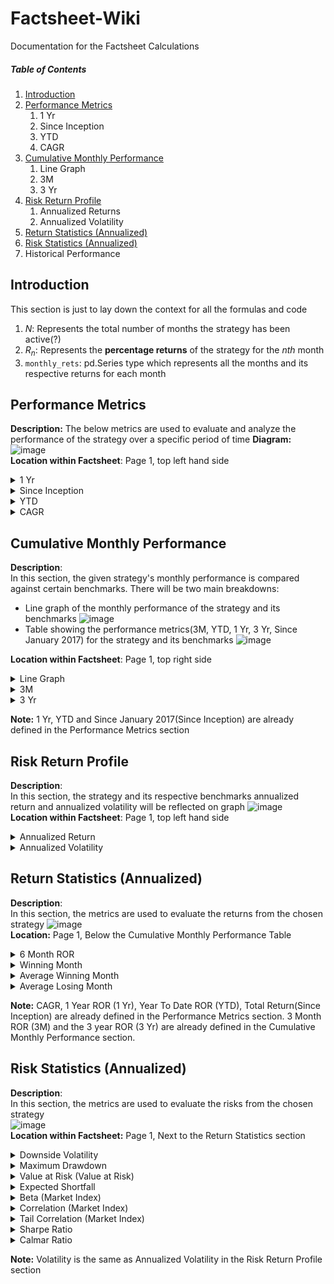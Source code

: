 # Factsheet-Wiki
Documentation for the Factsheet Calculations
##### Table of Contents
1. [Introduction](#section1)
2. [Performance Metrics](#section2)
    1. 1 Yr
    2. Since Inception
    3. YTD
    4. CAGR
3. [Cumulative Monthly Performance](#section3)
    1. Line Graph
    2. 3M
    3. 3 Yr
5. [Risk Return Profile](#section4)
    1. Annualized Returns
    2. Annualized Volatility
6. [Return Statistics (Annualized)](#section5)
7. [Risk Statistics (Annualized)](#section6)
8. Historical Performance

## Introduction <a id="section1"></a>
This section is just to lay down the context for all the formulas and code
1. $N$: Represents the total number of months the strategy has been active(?)
2. $R_n$: Represents the **percentage returns** of the strategy for the $nth$ month
3. `monthly_rets`: pd.Series type which represents all the months and its respective returns for each month
## Performance Metrics <a id="section2"></a>
**Description:**
The below metrics are used to evaluate and analyze the performance of the strategy over a specific period of time 
**Diagram:**  
![image](https://github.com/gabrielyong4/Analytics-Project/assets/114644478/cfabcee2-7fee-4b29-94bc-5af895aa99a0)  
**Location within Factsheet**: Page 1, top left hand side
<details>
  <summary> 1 Yr </summary>
    
  ### Description
  Percentage return from the past 12 months  
  ### Formula(words)
  $\ 1 \space Yr = [(1 + R_{N})(1 + R_{N-1})...(1 + R_{N-11})\]-1$  
  ### Formula(code)
  `(monthly_rets.iloc[-12:] + 1).prod() - 1`
  ### Location
  File: `calculation.py`  
  Function: `cal_key_perf(rets)`
</details>

<details>
  <summary> Since Inception </summary>
  
  ### Description
  Percentage return since the inception date
  ### Formula(words)
  $\ Since \space Inception = [(1 + R_1)(1 + R_2)...(1 + R_{N})\]-1$  
  $R_i$: Represents the percentage returns for the ith month
  ### Formula(code)
  `(monthly_rets + 1).prod() - 1`
  ### Location
  File: `calculation.py`  
  Function: `cal_key_perf(rets)`
</details>

<details>
  <summary> YTD </summary>
  
  ### Description
  Percentage return from the start of current year to now
  ### Formula(words)
  $\YTD = [(1 + R_1)(1 + R_2)...(1 + R_{j})\]-1$  
  $R_j$: Represents the percentage returns for the jth month of the current year
  ### Formula(code)
  `monthly_rets.loc[datetime.datetime(monthly_rets.index[-1].year, 1, 1):] + 1).prod() - 1`
  ### Location
  File: `calculation.py`  
  Function: `cal_key_perf(rets)`
</details>

<details>
  <summary> CAGR </summary>
  
  ### Description
  Compound Annual Growth Rate
  ### Formula(words)
  $\CAGR = [(1 + R_1)(1 + R_2)...(1 + R_{N})\]^{12 \over {N}}-1$  
  $R_i$: Represents the percentage returns for the ith month
  ### Formula(code)
  `(monthly_rets + 1).prod()**(12 / len(monthly_rets)) - 1`
  ### Location
  File: `calculation.py`  
  Function: `cal_key_perf(rets)`
</details>

## Cumulative Monthly Performance <a id="section3"></a>
**Description**:  
In this section, the given strategy's monthly performance is compared against certain benchmarks. There will be two main breakdowns:
- Line graph of the monthly performance of the strategy and its benchmarks
![image](https://github.com/gabrielyong4/Analytics-Project/assets/114644478/fad571af-0e03-4c87-a718-068e14ae6efb)
- Table showing the performance metrics(3M, YTD, 1 Yr, 3 Yr, Since January 2017) for the strategy and its benchmarks
![image](https://github.com/gabrielyong4/Analytics-Project/assets/114644478/8236cbd1-dcf2-4464-899a-628988d3cc74)

**Location within Factsheet**: Page 1, top right side  

<details>
  <summary> Line Graph </summary>
  
  ### Description
  A graph that shows the monthly performance of the fund and its respective benchmarks
  ### Graph Plot Location
  File: `plotting.py`  
  Function: `plot_cum_rets()`  
  ### Calculation Location  
  File: `calculation.py`  
  Function: `cal_key_perf(rets)`
</details>

<details>
  <summary> 3M </summary>
  
  ### Description
  Percentage return for the last 3 months
  ### Formula(words)
  $\ 3M = [(1 + R_{N-2})(1 + R_{N-1})(1 + R_{N})\]-1$
  ### Formula(code)
  `(monthly_rets.iloc[-3:] + 1).prod() - 1`
  ### Calculation Location  
  File: `calculation.py`  
  Function: `cal_key_perf(rets)`
</details>

<details>
  <summary> 3 Yr </summary>
  
  ### Description
  Percentage return from the past 36 months  
  ### Formula(words)
  $\ 1 \space Yr = [(1 + R_{N})(1 + R_{N-1})...(1 + R_{N-35})\]-1$ 
  ### Formula(code)
  `(monthly_rets.iloc[-36:] + 1).prod() - 1`
  ### Location  
  File: `calculation.py`  
  Function: `cal_key_perf(rets)`
</details>

**Note:** 1 Yr, YTD and Since January 2017(Since Inception) are already defined in the Performance Metrics section

## Risk Return Profile <a id="section4"></a>
**Description**:  
In this section, the strategy and its respective benchmarks annualized return and annualized volatility will be reflected on graph
![image](https://github.com/noviscient/Factsheet-Wiki/assets/114644478/f287af28-c961-4896-a6a4-b4302b9c8d42)  
**Location within Factsheet**: Page 1, top left hand side

<details>
  <summary> Annualized Return </summary>
  
  ### Description
  A measure of how much an investment has increased on average each year, during a specific time period. The y-axis of the graph
  ### Formula(words)
  $\ Annualized \space Return = \bar{R} * 252 $  
  $\bar{R}$: Represents the mean of the daily returns
  ### Formula(code)
  `rr_mu = rets_for_rr.mean() * YEARLY_LENGTH`  
  `YEARLY_LENGTH`: Number of trading days per year, 252  
  `rets_for_rr`: pandas.DataFrame of the daily returns of the strategy and its respective benchmarks
  ### Location  
  File: `plotting.py`  
  Function: `plot_risk_return_profile(self)`
</details>

<details>
  <summary> Annualized Volatility </summary>
  
  ### Description
  A measure of the dispersion of returns of a financial instrument over a given period, expressed in terms of an annualized standard deviation. The y-axis of the graph
  ### Formula(words)
  $\ Annualized \space Volatility = \sigma * \sqrt{252} $  
  $\sigma$: Standard deviation of the daily returns
  ### Formula(code)
  `rr_std = rets_for_rr.std() * np.sqrt(YEARLY_LENGTH)`  
  ### Location  
  File: `plotting.py`  
  Function: `plot_risk_return_profile(self)`
</details>

## Return Statistics (Annualized) <a id="section5"></a>
**Description**:  
In this section, the metrics are used to evaluate the returns from the chosen strategy
![image](https://github.com/noviscient/Factsheet-Wiki/assets/114644478/959cc2c9-e3e9-44d5-8c75-f5d13542ca07)  
**Location:**  Page 1, Below the Cumulative Monthly Performance Table

<details>
  <summary> 6 Month ROR </summary>
  
  ### Description
  Percentage return for the last 6 months
  ### Formula(words)
  $\ 6 \space Month \space ROR = [(1 + R_{N})(1 + R_{N-1})...(1 + R_{N-5})\]-1$ 
  ### Formula(code)
  `rets_stats['6 Month ROR'] = (self.stgy_mrets.iloc[-6:] + 1).prod() - 1`  
  ### Location  
  File: `calculation.py`  
  Function: `cal_return_stats(self)`
</details>

<details>
  <summary> Winning Month </summary>
  
  ### Description
  Proportion of positive returns (returns > 0) in the strategy
  ### Formula(words)
  $\ Winning \space Month = \frac{x}{N}$  
  $x$: Total number of positive returns in the strategy
  ### Formula(code)
  `rets_stats['Winning Month'] = (self.stgy_mrets > 0).mean()`  
  `self.stgy_mrets`: Panda.Series of the monthly percentage returns for the strategy
  ### Location  
  File: `calculation.py`  
  Function: `cal_return_stats(self)`
</details>

<details>
  <summary> Average Winning Month </summary>
  
  ### Description
  Average of the strategy's positive returns (returns > 0)
  ### Formula(words)
  $\ Average \space Winning \space Month = \frac{R_1 + R_2 + ... + R_W}{W}  $  
  $R_w$: Represents the positive returns for month $w$
  ### Formula(code)
  `rets_stats['Average Winning Month'] = self.stgy_mrets[self.stgy_mrets > 0].mean()`  
  ### Location  
  File: `calculation.py`  
  Function: `cal_return_stats(self)`
</details>

<details>
  <summary> Average Losing Month </summary>
  
  ### Description
  Average of the strategy's negative returns (returns < 0)
  ### Formula(words)
  $\ Average \space Losing \space Month = \frac{R_1 + R_2 + ... + R_W}{W} $   
  $R_w$: Represents the negative returns for month $w$
  ### Formula(code)
  `rets_stats['Average Losing Month'] = self.stgy_mrets[self.stgy_mrets < 0].mean()`  
  ### Location  
  File: `calculation.py`  
  Function: `cal_return_stats(self)`
</details>

**Note:** CAGR, 1 Year ROR (1 Yr), Year To Date ROR (YTD), Total Return(Since Inception) are already defined in the Performance Metrics section. 3 Month ROR (3M) and the 3 year ROR (3 Yr) are already defined in the Cumulative Monthly Performance section.


## Risk Statistics (Annualized) <a id="section6"></a>
**Description**:  
In this section, the metrics are used to evaluate the risks from the chosen strategy  
![image](https://github.com/noviscient/Factsheet-Wiki/assets/114644478/5e3adf8a-d5e3-412f-99b5-31d4f18537de)  
**Location within Factsheet:**  Page 1, Next to the Return Statistics section

<details>
  <summary> Downside Volatility </summary>
  
  ### Description
  Measure of downside risk that focuses on returns that fall below the risk-free benchmark. The risk-free benchmark will depend on the geography where the strategy is        denominated and the market traded. For US and Global strategies we will be using the 13 week Treasury Bill rate. 
  ### Formula(words) 
  $$\ Annualised \space Downside \space Volatility = \sqrt{\frac{\sum\limits_{t=1}^{n} [min(R_{st} - R_{ft}, 0)]^2}{n}} - \sqrt{No. \space of \space Trading \space Days \space per \space year}$$
  $n$: Total Number of Returns  
  $min(X,Y)$: Minimum out of the 2 parameters. For the numerator we only want the negative excess returns  
  $R_{st}$: Strategy/Product Returns at time t  
  $R_{ft}$: Risk-free Benchmark Returns at time t  
  $No. \space of \space Trading \space Days \space per \space year$: 252
  ### Formula(code)
  `risk_stats["Downside Volatility"] = ((excess_rets[excess_rets < 0]**2).sum() /len(excess_rets))**0.5 * scale**0.5`  
  ### Location  
  File: `calculation.py`  
  Function: `cal_risk_stats(self)`
</details>

<details>
  <summary> Maximum Drawdown </summary>
  
  ### Description
  A measure of an asset's largest price drop from peak to a trough
  ### Formula(words)
  1. Compute the cumulative returns series:
     $$\ C_t = \prod\limits_{i=0}^{t} (1 + R_i) $$
     where $t$ represents the date of the returns series.
  2. Calculate the drawdown series:
     $$\ D_t = \frac{C_t}{{\max\limits_{i=0}^{t}(C_i)}} - 1 $$
     where $D_t$ represents the drawdown at time $t$ and $\max\limits_{i=0}^{t}(C_i)$ is the maximum cumulative returns observed up to time $t$
  3. Find the absolute maximum drawdown:
     $$\ \text{Max Drawdown} = \left| \min_{t}(D_t) \right| $$
     where $\\text{Max Drawdown}$ represents the absolute value of the lowest drawdown observed. 
  ### Formula(code)
  ```python
  def cal_underwater(rets):
    cum_rets = (rets + 1).cumprod()
    underwater = cum_rets / np.maximum.accumulate(cum_rets) - 1
    return underwater
  ...
  class Calculation:
      ...
      def cal_risk_stats(self):
          ...
          risk_stats['Maximum Drawdown'] = abs(cal_underwater(stgy_rets).min())
          ...
  ```
  ### Location  
  File: `calculation.py`  
  Function: `cal_underwater(rets), cal_risk_stats(self)`
</details>

<details>
  <summary> Value at Risk (Value at Risk) </summary>
  
  ### Description
  Measures the extent of possible financial losses within the strategy/product over a specific time frame given a certain significance level (alpha)
  ### Formula(words)
  $\ \text{Value at Risk} = Q(\alpha, \text{rets}) $  
  $\ \alpha$: Represents the significance level  
  $rets$: Represents all the returns in the strategy  
  $Q$: Finds the quantile based on the significance level and the returns in the strategy
  ### Formula(code)
  ```python
  def cal_var(rets, alpha=0.05):
    rets = rets[~np.isnan(rets)]
    var = np.quantile(rets, alpha)
    return var
  ...
  class Calculation:
      ...
      def cal_risk_stats(self):
          ...
          risk_stats['Value at Risk'] = -cal_var(self.stgy_mrets)
          ...
  ``` 
  ### Location  
  File: `calculation.py`  
  Function: `cal_risk_stats(self)`, `cal_var(rets, alpha=0.05)`
</details>

<details>
  <summary> Expected Shortfall </summary>
  
  ### Description
  Measures the weighted average of the "extreme" losses in the tail of the distribution of possible returns, beyond the VaR cutoff point and given a certain significance level (alpha)
  ### Formula(words)
  There will be 2 cases to find the expected shortfall:
  1. When $\ \alpha >= 0.5$,
  $$\ \text{ES} = \frac{1}{N_\geq} \sum\limits_{i=1}^{N_\geq} x_i $$  
  $N_\geq$: Represents the number of returns greater than or equal to the $\ \alpha$ quantile  
  $x_i$: Represents each return in the set  
  2. When $\ \alpha < 0.5$,
  $$\ \text{ES} = \frac{1}{N_<} \sum\limits_{i=1}^{N<} x_i $$  
  $N_<$: Represents the number of returns lesser than the $\ \alpha$ quantile  
  $x_i$: Represents each return in the set
  ### Formula(code)
  ```python
  def cal_empirical_es(rets, alpha=0.05):
    rets = rets[~np.isnan(rets)]
    if alpha >= 0.5:
        es = rets[rets >= np.quantile(rets, alpha)].mean()
    else:
        es = rets[rets <= np.quantile(rets, alpha)].mean()
    return es
  ...
  class Calculation:
      ...
      def cal_risk_stats(self):
          ...
          risk_stats['Expected Shortfall'] = -cal_empirical_es(self.stgy_mrets)
          ...
  ``` 
  ### Location  
  File: `calculation.py`  
  Function: `cal_risk_stats(self)`, `cal_empirical_es(rets, alpha=0.05)`
</details>

<details>
  <summary> Beta (Market Index) </summary>
  
  ### Description
  Measures the strategy's volatility in relation to the overall market
  ### Formula(words)
  $\ Average \space Losing \space Month = \frac{R_1 + R_2 + ... + R_W}{W} $   
  $R_w$: Represents the negative returns for month $w$
  ### Formula(code)
  ```python
  def cal_risk_stats(self):
      ...
      risk_stats['Beta (Market Index)'] = OLS(
        stgy_rets.values,
        add_constant(
            rets_all[self.market_rets.name].values)).fit().params[1]
      ...
  ``` 
  ### Location  
  File: `calculation.py`  
  Function: `cal_return_stats(self)`
</details>

<details>
  <summary> Correlation (Market Index) </summary>
  
  ### Description
  Average of the strategy's negative returns (returns < 0)
  ### Formula(words)
  $\ Average \space Losing \space Month = \frac{R_1 + R_2 + ... + R_W}{W} $   
  $R_w$: Represents the negative returns for month $w$
  ### Formula(code)
  `rets_stats['Average Losing Month'] = self.stgy_mrets[self.stgy_mrets < 0].mean()`  
  ### Location  
  File: `calculation.py`  
  Function: `cal_return_stats(self)`
</details>

<details>
  <summary> Tail Correlation (Market Index) </summary>
  
  ### Description
  Average of the strategy's negative returns (returns < 0)
  ### Formula(words)
  $\ Average \space Losing \space Month = \frac{R_1 + R_2 + ... + R_W}{W} $   
  $R_w$: Represents the negative returns for month $w$
  ### Formula(code)
  `rets_stats['Average Losing Month'] = self.stgy_mrets[self.stgy_mrets < 0].mean()`  
  ### Location  
  File: `calculation.py`  
  Function: `cal_return_stats(self)`
</details>

<details>
  <summary> Sharpe Ratio </summary>
  
  ### Description
  Average of the strategy's negative returns (returns < 0)
  ### Formula(words)
  $\ Average \space Losing \space Month = \frac{R_1 + R_2 + ... + R_W}{W} $   
  $R_w$: Represents the negative returns for month $w$
  ### Formula(code)
  `rets_stats['Average Losing Month'] = self.stgy_mrets[self.stgy_mrets < 0].mean()`  
  ### Location  
  File: `calculation.py`  
  Function: `cal_return_stats(self)`
</details>

<details>
  <summary> Calmar Ratio </summary>
  
  ### Description
  Average of the strategy's negative returns (returns < 0)
  ### Formula(words)
  $\ Average \space Losing \space Month = \frac{R_1 + R_2 + ... + R_W}{W} $   
  $R_w$: Represents the negative returns for month $w$
  ### Formula(code)
  `rets_stats['Average Losing Month'] = self.stgy_mrets[self.stgy_mrets < 0].mean()`  
  ### Location  
  File: `calculation.py`  
  Function: `cal_return_stats(self)`
</details>

**Note:** Volatility is the same as Annualized Volatility in the Risk Return Profile section
